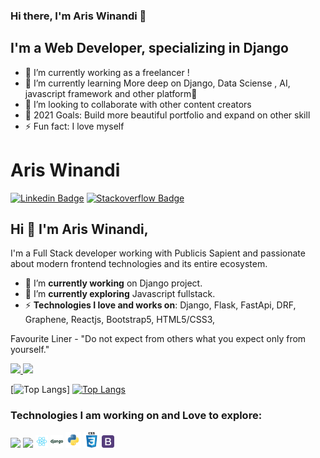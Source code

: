 <head>
<link rel="stylesheet" href="styles.css">
</head>


### Hi there, I'm Aris Winandi 👋

## I'm a Web Developer, specializing in Django
- 🔭 I’m currently working as a freelancer !
- 🌱 I’m currently learning More deep on Django, Data Sciense , AI, javascript framework and other platform🤣
- 👯 I’m looking to collaborate with other content creators
- 🥅 2021 Goals: Build more beautiful portfolio and expand on other skill
- ⚡ Fun fact: I love myself



# Aris Winandi
[![Linkedin Badge](https://img.shields.io/badge/-ariswinandi-blue?style=flat-square&logo=Linkedin&logoColor=white&link=https://www.linkedin.com/in/ariswinandi/)](https://www.linkedin.com/in/ariswinandi/)
[![Stackoverflow Badge](https://img.shields.io/badge/-Stackoverflow-4CA143?style=flat-square&logo=Stackoverflow&logoColor=white&link=https://stackoverflow.com/users/1077910/aris-winandi)](https://stackoverflow.com/users/1077910/aris-winandi)


## Hi 👋 I'm Aris Winandi, 
I'm a Full Stack developer working with Publicis Sapient and passionate about modern frontend technologies and its entire ecosystem. 

- 🔭 I’m **currently working** on Django project.
- 🌱 I’m **currently exploring** Javascript fullstack.
-  ⚡ **Technologies I love and works on**: 
     Django, Flask, FastApi, DRF, Graphene, Reactjs, Bootstrap5, HTML5/CSS3,

Favourite Liner - "Do not expect from others what you expect only from yourself." 

<p align="justify">
  <a href="https://github.com/winandiaris/github-readme-stats">
    <img
      height="150"
      src="https://github-readme-stats.vercel.app/api?username=winandiaris&count_private=true&show_icons=true&custom_title=Github%20Status&show=issues&theme=radical"
    />
  </a>
   <a href="https://github.com/ArisDjango">
    <img
      height="150"
      src="https://github-readme-stats.vercel.app/api/top-langs/?username=winandiaris&layout=compact&exclude_repo=ArisDjango/OnlineShopAntonioReborn2&theme=radical" class="lang" />
    
  </a>
  
  
</p>

[![Top Langs](https://github-readme-stats.vercel.app/api/top-langs/?username=winandiaris&langs_count=8)]
[![Top Langs](https://github-readme-stats.vercel.app/api/top-langs/?username=anuraghazra&langs_count=8)](https://github.com/anuraghazra/github-readme-stats)

### Technologies I am working on and Love to explore:
<code><img height="20" src="https://assets.vercel.com/image/upload/v1607554385/repositories/next-js/next-logo.png"></code>
<code><img height="20" src="https://i.cloudup.com/zfY6lL7eFa-3000x3000.png"></code></code>
<code><img height="20" src="https://raw.githubusercontent.com/github/explore/80688e429a7d4ef2fca1e82350fe8e3517d3494d/topics/react/react.png"></code>
<code><img height="20" src="https://raw.githubusercontent.com/github/explore/80688e429a7d4ef2fca1e82350fe8e3517d3494d/topics/django/django.png"></code>
<code><img height="25" src="https://raw.githubusercontent.com/github/explore/80688e429a7d4ef2fca1e82350fe8e3517d3494d/topics/python/python.png"></code>
<code><img height="25" src="https://raw.githubusercontent.com/github/explore/80688e429a7d4ef2fca1e82350fe8e3517d3494d/topics/css/css.png"></code>
<code><img height="20" src="https://raw.githubusercontent.com/github/explore/80688e429a7d4ef2fca1e82350fe8e3517d3494d/topics/bootstrap/bootstrap.png"></code>
